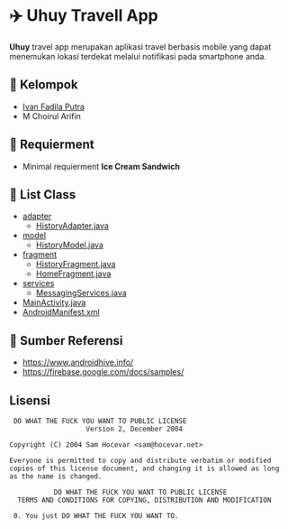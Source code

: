 # :airplane: Uhuy Travell App
**Uhuy** travel app merupakan aplikasi travel berbasis mobile yang dapat menemukan lokasi terdekat melalui notifikasi pada smartphone anda. 

## :construction_worker: Kelompok
- [Ivan Fadila Putra](https://github.com/ffadilaputra)
- M Choirul Arifin 

## :hammer: Requierment
- Minimal requierment **Ice Cream Sandwich**

## :bookmark_tabs: List Class
 * [adapter]()
   * [HistoryAdapter.java]()
 * [model]()
   * [HistoryModel.java]()
 * [fragment]()
   * [HistoryFragment.java]()
   * [HomeFragment.java]()
 * [services]()
   * [MessagingServices.java]()
 * [MainActivity.java]()
 * [AndroidManifest.xml]()
 
 ## :orange_book: Sumber Referensi
 - https://www.androidhive.info/
 - https://firebase.google.com/docs/samples/
 
 ## Lisensi
 
 ```
  DO WHAT THE FUCK YOU WANT TO PUBLIC LICENSE 
                    Version 2, December 2004 

 Copyright (C) 2004 Sam Hocevar <sam@hocevar.net> 

 Everyone is permitted to copy and distribute verbatim or modified 
 copies of this license document, and changing it is allowed as long 
 as the name is changed. 

            DO WHAT THE FUCK YOU WANT TO PUBLIC LICENSE 
   TERMS AND CONDITIONS FOR COPYING, DISTRIBUTION AND MODIFICATION 

  0. You just DO WHAT THE FUCK YOU WANT TO.
 ```
